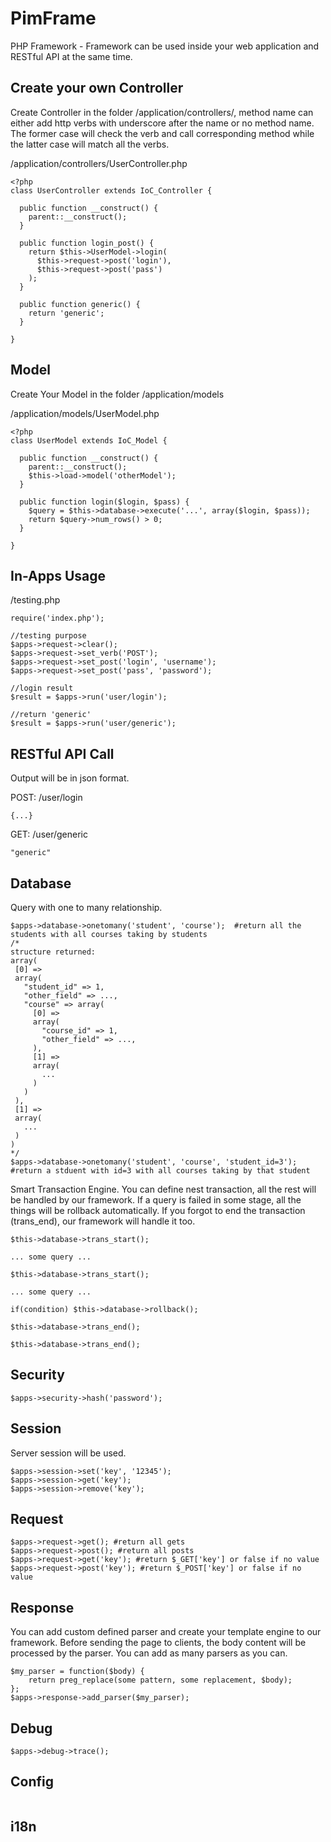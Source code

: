 PimFrame
========
PHP Framework - Framework can be used inside your web application and RESTful API at the same time.

Create your own Controller
------

Create Controller in the folder /application/controllers/, method name can either add http verbs with underscore after the name or no method name. The former case will check the verb and call corresponding method while the latter case will match all the verbs.

/application/controllers/UserController.php
```
<?php
class UserController extends IoC_Controller {

  public function __construct() {
    parent::__construct();
  }
	
  public function login_post() {
    return $this->UserModel->login(
      $this->request->post('login'),
      $this->request->post('pass')
    );
  }
  
  public function generic() {
    return 'generic';
  }

}
```

Model
------

Create Your Model in the folder /application/models

/application/models/UserModel.php
```
<?php
class UserModel extends IoC_Model {

  public function __construct() {
    parent::__construct();
    $this->load->model('otherModel');
  }
  
  public function login($login, $pass) {
    $query = $this->database->execute('...', array($login, $pass));
    return $query->num_rows() > 0;
  }

}
```

In-Apps Usage
------

/testing.php
```
require('index.php');

//testing purpose
$apps->request->clear();
$apps->request->set_verb('POST');
$apps->request->set_post('login', 'username');
$apps->request->set_post('pass', 'password');

//login result
$result = $apps->run('user/login');

//return 'generic'
$result = $apps->run('user/generic');
```

RESTful API Call
------

Output will be in json format.

POST: /user/login
```
{...}
```

GET: /user/generic
```
"generic"
```

Database
------

Query with one to many relationship.
```
$apps->database->onetomany('student', 'course');  #return all the students with all courses taking by students
/*
structure returned:
array(
 [0] =>
 array(
   "student_id" => 1,
   "other_field" => ...,
   "course" => array(
     [0] =>
     array(
       "course_id" => 1,
       "other_field" => ...,
     ),
     [1] =>
     array(
       ...
     )
   )
 ),
 [1] =>
 array(
   ...
 )
)
*/
$apps->database->onetomany('student', 'course', 'student_id=3'); #return a stduent with id=3 with all courses taking by that student
```

Smart Transaction Engine.
You can define nest transaction, all the rest will be handled by our framework. If a query is failed in some stage, all the things will be rollback automatically. If you forgot to end the transaction (trans_end), our framework will handle it too.
```
$this->database->trans_start();

... some query ...

$this->database->trans_start();

... some query ...

if(condition) $this->database->rollback();

$this->database->trans_end();

$this->database->trans_end();
```
Security
------

```
$apps->security->hash('password');
```

Session
------
Server session will be used.

```
$apps->session->set('key', '12345');
$apps->session->get('key');
$apps->session->remove('key');
```

Request
------

```
$apps->request->get(); #return all gets
$apps->request->post(); #return all posts
$apps->request->get('key'); #return $_GET['key'] or false if no value
$apps->request->post('key'); #return $_POST['key'] or false if no value
```

Response
------

You can add custom defined parser and create your template engine to our framework. Before sending the page to clients, the body content will be processed by the parser. You can add as many parsers as you can.
```
$my_parser = function($body) {
	return preg_replace(some pattern, some replacement, $body);
};
$apps->response->add_parser($my_parser);
```

Debug
------

```
$apps->debug->trace();
```

Config
------

```
```

i18n
------

```
```
